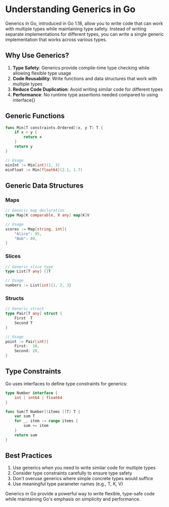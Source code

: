 # Understanding Generics in Go

Generics in Go, introduced in Go 1.18, allow you to write code that can work with multiple types while maintaining type safety. Instead of writing separate implementations for different types, you can write a single generic implementation that works across various types.

## Why Use Generics?

1. **Type Safety**: Generics provide compile-time type checking while allowing flexible type usage
2. **Code Reusability**: Write functions and data structures that work with multiple types
3. **Reduce Code Duplication**: Avoid writing similar code for different types
4. **Performance**: No runtime type assertions needed compared to using interface{}

## Generic Functions

```go
func Min[T constraints.Ordered](x, y T) T {
    if x < y {
        return x
    }
    return y
}

// Usage
minInt := Min[int](2, 3)
minFloat := Min[float64](2.1, 1.7)
```

## Generic Data Structures

### Maps
```go
// Generic map declaration
type Map[K comparable, V any] map[K]V

// Usage
scores := Map[string, int]{
    "Alice": 95,
    "Bob": 89,
}
```

### Slices
```go
// Generic slice type
type List[T any] []T

// Usage
numbers := List[int]{1, 2, 3}
```

### Structs
```go
// Generic struct
type Pair[T any] struct {
    First  T
    Second T
}

// Usage
point := Pair[int]{
    First:  10,
    Second: 20,
}
```

## Type Constraints

Go uses interfaces to define type constraints for generics:

```go
type Number interface {
    int | int64 | float64
}

func Sum[T Number](items []T) T {
    var sum T
    for _, item := range items {
        sum += item
    }
    return sum
}
```

## Best Practices

1. Use generics when you need to write similar code for multiple types
2. Consider type constraints carefully to ensure type safety
3. Don't overuse generics where simple concrete types would suffice
4. Use meaningful type parameter names (e.g., T, K, V)

Generics in Go provide a powerful way to write flexible, type-safe code while maintaining Go's emphasis on simplicity and performance.